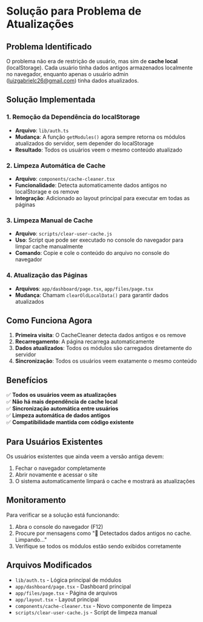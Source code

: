 # Solução para Problema de Atualizações

## Problema Identificado

O problema não era de restrição de usuário, mas sim de **cache local** (localStorage). Cada usuário tinha dados antigos armazenados localmente no navegador, enquanto apenas o usuário admin (luizgabrielc26@gmail.com) tinha dados atualizados.

## Solução Implementada

### 1. Remoção da Dependência do localStorage
- **Arquivo**: `lib/auth.ts`
- **Mudança**: A função `getModules()` agora sempre retorna os módulos atualizados do servidor, sem depender do localStorage
- **Resultado**: Todos os usuários veem o mesmo conteúdo atualizado

### 2. Limpeza Automática de Cache
- **Arquivo**: `components/cache-cleaner.tsx`
- **Funcionalidade**: Detecta automaticamente dados antigos no localStorage e os remove
- **Integração**: Adicionado ao layout principal para executar em todas as páginas

### 3. Limpeza Manual de Cache
- **Arquivo**: `scripts/clear-user-cache.js`
- **Uso**: Script que pode ser executado no console do navegador para limpar cache manualmente
- **Comando**: Copie e cole o conteúdo do arquivo no console do navegador

### 4. Atualização das Páginas
- **Arquivos**: `app/dashboard/page.tsx`, `app/files/page.tsx`
- **Mudança**: Chamam `clearOldLocalData()` para garantir dados atualizados

## Como Funciona Agora

1. **Primeira visita**: O CacheCleaner detecta dados antigos e os remove
2. **Recarregamento**: A página recarrega automaticamente
3. **Dados atualizados**: Todos os módulos são carregados diretamente do servidor
4. **Sincronização**: Todos os usuários veem exatamente o mesmo conteúdo

## Benefícios

✅ **Todos os usuários veem as atualizações**  
✅ **Não há mais dependência de cache local**  
✅ **Sincronização automática entre usuários**  
✅ **Limpeza automática de dados antigos**  
✅ **Compatibilidade mantida com código existente**

## Para Usuários Existentes

Os usuários existentes que ainda veem a versão antiga devem:
1. Fechar o navegador completamente
2. Abrir novamente e acessar o site
3. O sistema automaticamente limpará o cache e mostrará as atualizações

## Monitoramento

Para verificar se a solução está funcionando:
1. Abra o console do navegador (F12)
2. Procure por mensagens como "🧹 Detectados dados antigos no cache. Limpando..."
3. Verifique se todos os módulos estão sendo exibidos corretamente

## Arquivos Modificados

- `lib/auth.ts` - Lógica principal de módulos
- `app/dashboard/page.tsx` - Dashboard principal
- `app/files/page.tsx` - Página de arquivos
- `app/layout.tsx` - Layout principal
- `components/cache-cleaner.tsx` - Novo componente de limpeza
- `scripts/clear-user-cache.js` - Script de limpeza manual
